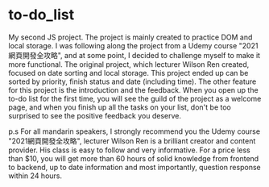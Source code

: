 # to-do_list
My second JS project. 
The project is mainly created to practice DOM and local storage. I was following along the project from a Udemy course  "2021網頁開發全攻略", and at some point, I decided to challenge myself to make it more functional. The original project, which lecturer Wilson Ren created, focused on date sorting and local storage. This project ended up can be sorted by priority, finish status and date (including time). 
The other feature for this project is the introduction and the feedback. When you open up the to-do list for the first time, you will see the guild of the project as a welcome page, and when you finish up all the tasks on your list, don't be too surprised to see the positive feedback you deserve. 

p.s For all mandarin speakers, I strongly recommend you the Udemy course  "2021網頁開發全攻略", lecturer Wilson Ren is a brilliant creator and content provider. His class is easy to follow and very informative.  For a price less than $10, you will get more than 60 hours of solid knowledge from frontend to backend, up to date information and most importantly, question response within 24 hours. 
